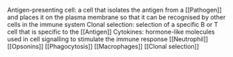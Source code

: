 Antigen-presenting cell: a cell that isolates the antigen from a [[Pathogen]] and places it on the plasma membrane so that it can be recognised by other cells in the immune system
Clonal selection: selection of a specific B or T cell that is specific to the [[Antigen]]
Cytokines: hormone-like molecules used in cell signalling to stimulate the immune response
[[Neutrophil]]
[[Opsonins]]
[[Phagocytosis]]
[[Macrophages]]
[[Clonal selection]]
